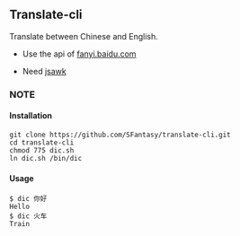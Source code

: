 Translate-cli
---

Translate between Chinese and English.

- Use the api of [fanyi.baidu.com](fanyi.baidu.com)

- Need [jsawk](https://github.com/micha/jsawk)

### NOTE

#### Installation

    git clone https://github.com/SFantasy/translate-cli.git
	cd translate-cli
	chmod 775 dic.sh
	ln dic.sh /bin/dic
	
#### Usage

    $ dic 你好
	Hello
	$ dic 火车
	Train
